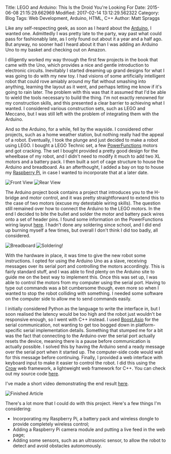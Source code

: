 Title: LEGO and Arduino: This Is the Droid You're Looking For
Date: 2015-06-08 21:15:29.662969
Modified: 2017-02-14 13:12:29.562322
Category: Blog
Tags: Web Development, Arduino, HTML, C++
Author: Matt Spraggs

Like any self-respecting geek, as soon as I heard about the [Arduino](http://www.arduino.cc/), I wanted one. Admittedly I was pretty late to the party, way past what could pass for fashionably late, as I only found out about it a year and a half ago. But anyway, no sooner had I heard about it than I was adding an Arduino Uno to my basket and checking out on Amazon.

I diligently worked my way through the first few projects in the book that came with the Uno, which provides a nice and gentle introduction to electronic circuits. Inevitably I started dreaming up grand designs for what I was going to do with my new toy. I had visions of some artificially intelligent robot that could rove amiably around my flat without smashing into anything, learning the layout as it went, and perhaps letting me know if it's going to rain later. The problem with this was that it assumed that I'd be able to wield the tools necessary to build the thing. I'm not exactly renowned for my construction skills, and this presented a clear barrier to achieving what I wanted. I considered various construction sets, such as LEGO and Meccano, but I was still left with the problem of integrating them with the Arduino.

And so the Arduino, for a while, fell by the wayside. I considered other projects, such as a home weather station, but nothing really had the appeal of a robot. Eventually, I took the plunge and just decided to make a robot using LEGO. I bought a LEGO Technic set, a few [PowerFunctions](http://en.wikipedia.org/wiki/Lego_Technic#Power_Functions) motors and got cracking. The set I bought provided a pretty good design for the wheelbase of my robot, and I didn't need to modify it much to add two XL motors and a battery pack. I then built a sort of cage structure to house the Arduino and breadboard. As an afterthought, I added a bay on top to house my [Raspberry Pi](http://en.wikipedia.org/wiki/Raspberry_Pi), in case I wanted to incorporate that at a later date.

![Front View](https://i.imgur.com/JaRTIs2.jpg)
![Rear View](https://i.imgur.com/ok6X46F.jpg)

The Arduino project book contains a project that introduces you to the H-bridge and motor control, and it was pretty straightforward to extend this to the case of two motors (excuse my detestable wiring skills). The question still remained over how to connect the Arduino to the LEGO motors. In the end I decided to bite the bullet and solder the motor and battery pack wires onto a set of header pins. I found some information on the PowerFunctions wiring layout [here](http://www.philohome.com/pf/pf.htm). I hadn't done any soldering since school, and I did end up burning myself a few times, but overall I don't think I did too badly, all considered.

![Breadboard](https://i.imgur.com/VuIXHh6.jpg)
![Soldering!](https://i.imgur.com/XkT9j3H.jpg)

With the hardware in place, it was time to give the new robot some instructions. I opted for using the Arduino Uno as a slave, receiving messages over its serial port and controlling the motors accordingly. This is fairly standard stuff, and I was able to find plenty on the Arduino site to guide me on the best way to implement this. Once this was set up, I was able to control the motors from my computer using the serial port. Having to type out commands was a bit cumbersome though, even more so when I wanted to stop the robot colliding with something. I needed some software on the computer side to allow me to send commands easily.

I initially considered Python as the language to write the interface in, but I soon realised the latency would be too high and the robot just wouldn't be responsive enough, so I went with C++ instead. I used [Boost.Asio](http://www.boost.org/doc/libs/1_58_0/doc/html/boost_asio.html) for the serial communication, not wanting to get too bogged down in platform-specific serial implementation details. Something that stumped me for a bit was the fact that connecting to the Arduino over the serial port actually resets the device, meaning there is a pause before communication is actually possible. I solved this by having the Arduino send a ready message over the serial port when it started up. The computer-side code would wait for this message before continuing. Finally, I provided a web interface with keyboard input to make it easier to control the robot. I did this using the [Crow](https://github.com/ipkn/crow) web framework, a lightweight web framework for C++. You can check out my source code [here](https://github.com/mspraggs/robot).

I've made a short video demonstrating the end result [here](http://youtu.be/UzGwnwYHQqw).

![Finished Article](https://i.imgur.com/NfxVsup.jpg)

There's a lot more that I could do with this project. Here's a few things I'm considering:

* Incorporating my Raspberry Pi, a battery pack and wireless dongle to provide completely wireless control;
* Adding a Raspberry Pi camera module and putting a live feed in the web page;
* Adding some sensors, such as an ultrasonic sensor, to allow the robot to detect and avoid obstacles autonomously.
